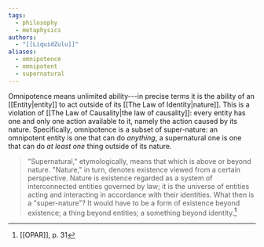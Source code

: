 ```yaml
---
tags:
  - philosophy
  - metaphysics
authors:
  - "[[LiquidZulu]]"
aliases:
  - omnipotence
  - omnipotent
  - supernatural
---
```


Omnipotence means unlimited ability---in precise terms it is the ability of an [[Entity|entity]] to act outside of its [[The Law of Identity|nature]]. This is a violation of [[The Law of Causality|the law of causality]]: every entity has one and only one action available to it, namely the action caused by its nature. Specifically, omnipotence is a subset of super-nature: an omnipotent entity is one that can do *anything*, a supernatural one is one that can do *at least one* thing outside of its nature.

>"Supernatural," etymologically, means that which is above or beyond nature. "Nature," in turn, denotes existence viewed from a certain perspective. Nature is existence regarded as a system of interconnected entities governed by law; it is the universe of entities acting and interacting in accordance with their identities. What then is a "super-nature"? It would have to be a form of existence beyond existence; a thing beyond entities; a something beyond identity.[^1]

[^1]: [[OPAR]], p. 31